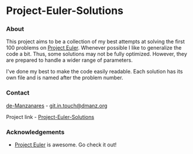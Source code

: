 # Project-Euler-Solutions

### About 

This project aims to be a collection of my best attempts at solving the
first 100 problems on [Project Euler](https://projecteuler.net/). Whenever
possible I like to generalize the code a bit. Thus, some solutions may not be
fully optimized. However, they are prepared to handle a wider range of
parameters.

I've done my best to make the code easily readable. Each solution has its own
file and is named after the problem number.

### Contact

[de-Manzanares](https://github.com/de-Manzanares) - git.in.touch@dmanz.org

Project link -
[Project-Euler-Solutions](https://github.com/de-Manzanares/ProjectEulerSolutions)

### Acknowledgements

* [Project Euler](https://projecteuler.net/) is awesome. Go check it out!